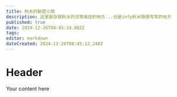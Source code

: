 ```yaml
---
title: 秋水的秘密小窝
description: 这里是存放秋水的日常痕迹的地方...也是infp秋水随便写写的地方
published: true
date: 2024-12-26T08:45:14.882Z
tags: 
editor: markdown
dateCreated: 2024-12-26T08:45:12.248Z
---
```


# Header
Your content here